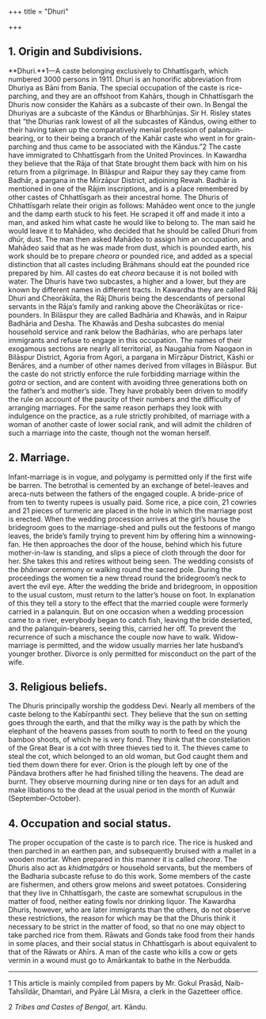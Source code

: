 +++
title = "Dhuri"

+++


## 1. Origin and Subdivisions.

**Dhuri.**1—A caste belonging exclusively to Chhattīsgarh, which numbered 3000 persons in 1911. Dhuri is an honorific abbreviation from Dhuriya as Bāni from Bania. The special occupation of the caste is rice-parching, and they are an offshoot from Kahārs, though in Chhattīsgarh the Dhuris now consider the Kahārs as a subcaste of their own. In Bengal the Dhuriyas are a subcaste of the Kāndus or Bharbhūnjas. Sir H. Risley states that “the Dhurias rank lowest of all the subcastes of Kāndus, owing either to their having taken up the comparatively menial profession of palanquin-bearing, or to their being a branch of the Kahār caste who went in for grain-parching and thus came to be associated with the Kāndus.”2 The caste have immigrated to Chhattīsgarh from the United Provinces. In Kawardha they believe that the Rāja of that State brought them back with him on his return from a pilgrimage. In Bilāspur and Raipur they say they came from Badhār, a pargana in the Mīrzāpur District, adjoining Rewah. Badhār is mentioned in one of the Rājim inscriptions, and is a place remembered by other castes of Chhattīsgarh as their ancestral home. The Dhuris of Chhattīsgarh relate their origin as follows: Mahādeo went once to the jungle and the damp earth stuck to his feet. He scraped it off and made it into a man, and asked him what caste he would like to belong to. The man said he would leave it to Mahādeo, who decided that he should be called Dhuri from *dhūr,* dust. The man then asked Mahādeo to assign him an occupation, and Mahādeo said that as he was made from dust, which is pounded earth, his work should be to prepare *cheora* or pounded rice, and added as a special distinction that all castes including Brāhmans should eat the pounded rice prepared by him. All castes do eat *cheora* because it is not boiled with water. The Dhuris have two subcastes, a higher and a lower, but they are known by different names in different tracts. In Kawardha they are called Rāj Dhuri and Cheorākūta, the Rāj Dhuris being the descendants of personal servants in the Rāja’s family and ranking above the Cheorākūtas or rice-pounders. In Bilāspur they are called Badhāria and Khawās, and in Raipur Badhāria and Desha. The Khawās and Desha subcastes do menial household service and rank below the Badhārias, who are perhaps later immigrants and refuse to engage in this occupation. The names of their exogamous sections are nearly all territorial, as Naugahia from Naogaon in Bilāspur District, Agoria from Agori, a pargana in Mīrzāpur District, Kāshi or Benāres, and a number of other names derived from villages in Bilāspur. But the caste do not strictly enforce the rule forbidding marriage within the *gotra* or section, and are content with avoiding three generations both on the father’s and mother’s side. They have probably been driven to modify the rule on account of the paucity of their numbers and the difficulty of arranging marriages. For the same reason perhaps they look with indulgence on the practice, as a rule strictly prohibited, of marriage with a woman of another caste of lower social rank, and will admit the children of such a marriage into the caste, though not the woman herself. 



## 2. Marriage.

Infant-marriage is in vogue, and polygamy is permitted only if the first wife be barren. The betrothal is cemented by an exchange of betel-leaves and areca-nuts between the fathers of the engaged couple. A bride-price of from ten to twenty rupees is usually paid. Some rice, a pice coin, 21 cowries and 21 pieces of turmeric are placed in the hole in which the marriage post is erected. When the wedding procession arrives at the girl’s house the bridegroom goes to the marriage-shed and pulls out the festoons of mango leaves, the bride’s family trying to prevent him by offering him a winnowing-fan. He then approaches the door of the house, behind which his future mother-in-law is standing, and slips a piece of cloth through the door for her. She takes this and retires without being seen. The wedding consists of the *bhānwar* ceremony or walking round the sacred pole. During the proceedings the women tie a new thread round the bridegroom’s neck to avert the evil eye. After the wedding the bride and bridegroom, in opposition to the usual custom, must return to the latter’s house on foot. In explanation of this they tell a story to the effect that the married couple were formerly carried in a palanquin. But on one occasion when a wedding procession came to a river, everybody began to catch fish, leaving the bride deserted, and the palanquin-bearers, seeing this, carried her off. To prevent the recurrence of such a mischance the couple now have to walk. Widow-marriage is permitted, and the widow usually marries her late husband’s younger brother. Divorce is only permitted for misconduct on the part of the wife. 



## 3. Religious beliefs.

The Dhuris principally worship the goddess Devi. Nearly all members of the caste belong to the Kabīrpanthi sect. They believe that the sun on setting goes through the earth, and that the milky way is the path by which the elephant of the heavens passes from south to north to feed on the young bamboo shoots, of which he is very fond. They think that the constellation of the Great Bear is a cot with three thieves tied to it. The thieves came to steal the cot, which belonged to an old woman, but God caught them and tied them down there for ever. Orion is the plough left by one of the Pāndava brothers after he had finished tilling the heavens. The dead are burnt. They observe mourning during nine or ten days for an adult and make libations to the dead at the usual period in the month of Kunwār \(September-October\). 



## 4. Occupation and social status.

The proper occupation of the caste is to parch rice. The rice is husked and then parched in an earthen pan, and subsequently bruised with a mallet in a wooden mortar. When prepared in this manner it is called *cheora*. The Dhuris also act as *khidmatgārs* or household servants, but the members of the Badharia subcaste refuse to do this work. Some members of the caste are fishermen, and others grow melons and sweet potatoes. Considering that they live in Chhattīsgarh, the caste are somewhat scrupulous in the matter of food, neither eating fowls nor drinking liquor. The Kawardha Dhuris, however, who are later immigrants than the others, do not observe these restrictions, the reason for which may be that the Dhuris think it necessary to be strict in the matter of food, so that no one may object to take parched rice from them. Rāwats and Gonds take food from their hands in some places, and their social status in Chhattīsgarh is about equivalent to that of the Rāwats or Ahīrs. A man of the caste who kills a cow or gets vermin in a wound must go to Amārkantak to bathe in the Nerbudda. 



* * *

1 This article is mainly compiled from papers by Mr. Gokul Prasād, Naib-Tahsīldār, Dhamtari, and Pyāre Lāl Misra, a clerk in the Gazetteer office. 

2 *Tribes and Castes of Bengal*, art. Kāndu. 



